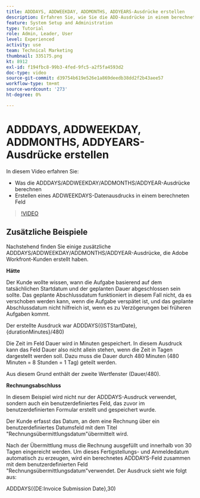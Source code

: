 ```yaml
---
title: ADDDAYS, ADDWEEKDAY, ADDMONTHS, ADDYEARS-Ausdrücke erstellen
description: Erfahren Sie, wie Sie die ADD-Ausdrücke in einem berechneten Feld in Adobe verwenden und erstellen. [!DNL Workfront].
feature: System Setup and Administration
type: Tutorial
role: Admin, Leader, User
level: Experienced
activity: use
team: Technical Marketing
thumbnail: 335175.png
kt: 8912
exl-id: f194fbc8-99b3-4fed-9fc5-a2f5fa4593d2
doc-type: video
source-git-commit: d39754b619e526e1a869deedb38dd2f2b43aee57
workflow-type: tm+mt
source-wordcount: '273'
ht-degree: 0%

---
```


# ADDDAYS, ADDWEEKDAY, ADDMONTHS, ADDYEARS-Ausdrücke erstellen

In diesem Video erfahren Sie:

* Was die ADDDAYS/ADDWEEKDAY/ADDMONTHS/ADDYEAR-Ausdrücke berechnen
* Erstellen eines ADDWEEKDAYS-Datenausdrucks in einem berechneten Feld

>[!VIDEO](https://video.tv.adobe.com/v/335175/?quality=12)

## Zusätzliche Beispiele

Nachstehend finden Sie einige zusätzliche ADDDAYS/ADDWEEKDAY/ADDMONTHS/ADDYEAR-Ausdrücke, die Adobe Workfront-Kunden erstellt haben.

**Hätte**

Der Kunde wollte wissen, wann die Aufgabe basierend auf dem tatsächlichen Startdatum und der geplanten Dauer abgeschlossen sein sollte. Das geplante Abschlussdatum funktioniert in diesem Fall nicht, da es verschoben werden kann, wenn die Aufgabe verspätet ist, und das geplante Abschlussdatum nicht hilfreich ist, wenn es zu Verzögerungen bei früheren Aufgaben kommt.

Der erstellte Ausdruck war ADDDAYS({ISTStartDate},{durationMinutes}/480)

Die Zeit im Feld Dauer wird in Minuten gespeichert. In diesem Ausdruck kann das Feld Dauer also nicht allein stehen, wenn die Zeit in Tagen dargestellt werden soll. Dazu muss die Dauer durch 480 Minuten (480 Minuten = 8 Stunden = 1 Tag) geteilt werden.

Aus diesem Grund enthält der zweite Wertfenster (Dauer/480).


**Rechnungsabschluss**

In diesem Beispiel wird nicht nur der ADDDAYS-Ausdruck verwendet, sondern auch ein benutzerdefiniertes Feld, das zuvor im benutzerdefinierten Formular erstellt und gespeichert wurde.

Der Kunde erfasst das Datum, an dem eine Rechnung über ein benutzerdefiniertes Datumsfeld mit dem Titel &quot;Rechnungsübermittlungsdatum&quot;übermittelt wird.

Nach der Übermittlung muss die Rechnung ausgefüllt und innerhalb von 30 Tagen eingereicht werden. Um dieses Fertigstellungs- und Anmeldedatum automatisch zu erzeugen, wird ein berechnetes ADDDAYS-Feld zusammen mit dem benutzerdefinierten Feld &quot;Rechnungsübermittlungsdatum&quot;verwendet. Der Ausdruck sieht wie folgt aus:

ADDDAYS({DE:Invoice Submission Date},30)
